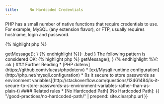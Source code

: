 ```yaml
---
title:     No Hardcoded Credentials
---
```


PHP has a small number of native functions that require credentials to use. For example, MySQL (any extension flavor), or FTP, usually requires hostname, login and password. 

{% highlight php %}
<?php
$ftp_server = 'ftp.example.com';
$ftp_user = 'foo';
$ftp_pass = 'bar';

// set up a connection
$conn_id = ftp_connect($ftp_server);
// authentication
ftp_login($conn_id, $ftp_user, $ftp_pass); 

{% endhighlight %}

In this example, `$ftp_server`, `$ftp_user` and `$ftp_pass` are all pieces of information that should be stored outside the application and not hardcoded in the script itself. 

More often than not, host, login and password are hardcoded during testing phase, and a few of them stay put until production. Not only does such information have to be handled by sysadmins, but they may simply change without notice. 

There are several solutions available to put credential outside the PHP code:

* php.ini file, which may host some default access, such as mysqli default credentials.
* Application configuration file, in XML, INI, YAML, JSON, ... Such files shouldn't be committed with those values to a public repository.
* Use environment variables, set at the system level, the web server, or some external configuration file (see PHP dotenv)

It is recommended to check that functions that require credentials do not use hardcoded data. 


### Rule Details

Here is a list of such functions:

* `ftp_connect()`
* `ftp_login()`
* `mysql_connect()`
* `mysqli_connect()`
* `ftp_login()`
* `mssql_connect()`
* `oci_connect()`
* `imap_open()`
* `cyrus_authenticate()`
* `PDO::__construct()`


The following is wrong:

{% highlight php %}
<?php
try {
    $dbh = new PDO('mysql:dbname=testdb;host=127.0.0.1', 'user', 'password');
} catch (PDOException $e) {
    echo 'Connection failed: ' . $e->getMessage();
}

{% endhighlight %}{: .bad }


The following pattern is considered OK:

{% highlight php %}
<?php
// variables are read outside the application
try {
    $dbh = new PDO($dsn, $user, $password);
} catch (PDOException $e) {
    echo 'Connection failed: ' . $e->getMessage();
}

{% endhighlight %}{: .ok }


### Further Reading

* [PHP dotenv](https://github.com/vlucas/phpdotenv)
* [ext/Mysqli runtime configuration](http://php.net/mysqli.configuration)
* [Is it secure to store passwords as environment variables](http://stackoverflow.com/questions/12461484/is-it-secure-to-store-passwords-as-environment-variables-rather-than-as-plain-t)


#### Related rules

* [No Hardcoded Path]


[No Hardcoded Path]: {{ "/good-practices/no-hardcoded-path/" | prepend: site.clearphp.url }}
